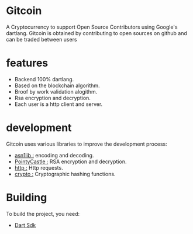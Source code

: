 # Gitcoin

A Cryptocurrency to support Open Source Contributors using Google's dartlang.
Gitcoin is obtained by contributing to open sources on github and can be traded
between users


# features

- Backend 100% dartlang.
- Based on the blockchain algorithm.
- Broof by work validation alogithm.
- Rsa encryption and decryption.
- Each user is a http client and server.


# development

Gitcoin uses various libraries to improve the development process:  
- [asn1lib :](https://pub.dev/packages/asn1lib) encoding and decoding.  
- [PointyCastle :](https://github.com/PointyCastle/pointycastle) RSA encryption and decryption.  
- [http :](https://pub.dev/packages/http) Http requests.  
- [crypto :](https://pub.dev/packages/crypto) Cryptographic hashing functions.  

# Building

To build the project, you need:
- [Dart Sdk](https://dart.dev/get-dart)
